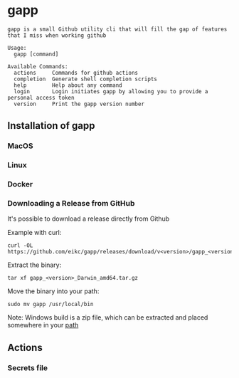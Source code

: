 # gapp

```
gapp is a small Github utility cli that will fill the gap of features that I miss when working github

Usage:
  gapp [command]

Available Commands:
  actions     Commands for github actions
  completion  Generate shell completion scripts
  help        Help about any command
  login       Login initiates gapp by allowing you to provide a personal access token
  version     Print the gapp version number
```

## Installation of gapp

### MacOS

### Linux
### Docker
### Downloading a Release from GitHub
It's possible to download a release directly from Github

Example with curl:
```
curl -OL https://github.com/eikc/gapp/releases/download/v<version>/gapp_<version>_Darwin_amd64.tar.gz
```

Extract the binary:
```
tar xf gapp_<version>_Darwin_amd64.tar.gz
```

Move the binary into your path: 
```
sudo mv gapp /usr/local/bin
```


Note: Windows build is a zip file, which can be extracted and placed somewhere in your [path](https://docs.microsoft.com/en-us/previous-versions/office/developer/sharepoint-2010/ee537574(v=office.14)?redirectedfrom=MSDN)

## Actions

### Secrets file

